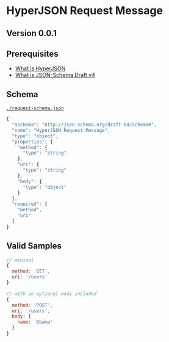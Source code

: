 # HyperJSON Request Message

## Version 0.0.1

## Prerequisites

- [What is HyperJSON](https://github.com/HyperJSON/HyperJSON)
- [What is JSON-Schema Draft v4](http://json-schema.org/)

## Schema

[`./request-schema.json`](./request-schema.json)

```javascript
{
  "$schema": "http://json-schema.org/draft-04/schema#",
  "name": "HyperJSON Request Message",
  "type": "object",
  "properties": {
    "method": {
      "type": "string"
    },
    "uri": {
      "type": "string"
    },
    "body": {
      "type": "object"
    }
  },
  "required": [
    "method",
    "uri"
  ]
}
```

## Valid Samples

```javascript
// minimal
{
  method: 'GET',
  uri: '/users'
}

// with an optional body included
{
  method: 'POST',
  uri: '/users',
  body: {
    name: 'Obama'
  }
}
```
